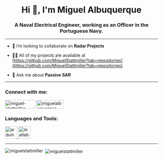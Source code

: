 <h1 align="center">Hi 👋, I'm Miguel Albuquerque</h1>
<h3 align="center">A Naval Electrical Engineer, working as an Officer in the Portuguese Navy.</h3>

***

- 👯 I’m looking to collaborate on **Radar Projects**

- 👨‍💻 All of my projects are available at [https://github.com/MiguelStattmiller?tab=repositories](https://github.com/MiguelStattmiller?tab=repositories)

- 💬 Ask me about **Passive SAR**

***

<h3 align="left">Connect with me:</h3>
<p align="left">
<a href="https://linkedin.com/in/miguel-stattmiller-albuquerque" target="blank"><img align="center" src="https://img.shields.io/badge/LinkedIn-0077B5?style=for-the-badge&logo=linkedin&logoColor=white" alt="miguel-stattmiller-albuquerque" height="28" width="100" /></a>
<a href="mailto:miguelalbuquerque719@gmail.com" target="blank"><img align="center" src="https://img.shields.io/badge/Gmail-D14836?style=for-the-badge&logo=gmail&logoColor=white" alt="miguelalbuquerque" height="28" width="90" /></a>
</p>

<h3 align="left">Languages and Tools:</h3>
<p align="left"> <a href="https://www.arduino.cc/" target="_blank" rel="noreferrer"> <img src="https://cdn.worldvectorlogo.com/logos/arduino-1.svg" alt="arduino" width="40" height="40"/> </a> <a href="https://www.mathworks.com/" target="_blank" rel="noreferrer"> <img src="https://upload.wikimedia.org/wikipedia/commons/2/21/Matlab_Logo.png" alt="matlab" width="40" height="40"/> </a> </p>

***

<p><img align="left" src="https://github-readme-stats.vercel.app/api/top-langs?username=miguelstattmiller&show_icons=true&locale=en&layout=compact" alt="miguelstattmiller" /></p>

<p>&nbsp;<img align="center" src="https://github-readme-stats.vercel.app/api?username=miguelstattmiller&show_icons=true&locale=en" alt="miguelstattmiller" /></p>
